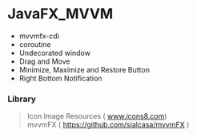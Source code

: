 # JavaFX_MVVM   

- mvvmfx-cdi
- coroutine
- Undecorated window
- Drag and Move
- Minimize, Maximize and Restore Button
- Right Bottom Notification

### Library
> Icon Image Resources ( www.icons8.com)   
mvvmFX ( https://github.com/sialcasa/mvvmFX )
